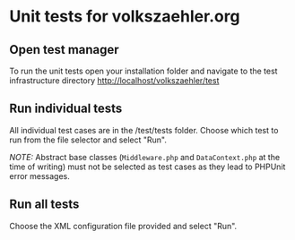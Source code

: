 # Unit tests for volkszaehler.org

## Open test manager

To run the unit tests open your installation folder and navigate to the test infrastructure directory [http://localhost/volkszaehler/test](http://localhost/volkszaehler/test)

## Run individual tests

All individual test cases are in the /test/tests folder.
Choose which test to run from the file selector and select "Run".

_NOTE:_ Abstract base classes (`Middleware.php` and `DataContext.php` at the time of writing) must not be selected as test cases as they lead to PHPUnit error messages.

## Run all tests

Choose the XML configuration file provided and select "Run".
